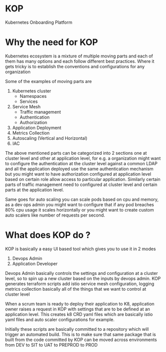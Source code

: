 # KOP
Kubernetes Onboarding Platform

# Why the need for KOP

Kubernetes ecosystem is a mixture of multiple moving parts and each of them has many options and each follow different best practices. Where it gets tricky is to establish the conventions and configurations for any organization

Some of the examples of moving parts are

1. Kubernetes cluster 
    - Namespaces
    - Services 
2. Service Mesh
    - Traffic management
    - Authentication
    - Authorization
3. Application Deployment
4. Metrics Collection
5. Autoscaling (Vertical and Horizontal)
6. IAC


The above mentioned parts can be categorized into 2 sections one at cluster level and other at application level, for e.g. a organization might want to configure the authentication at the cluster level against a common LDAP and all the application deployed use the same authentication mechanism but you might want to have authorization configured at application level based on certain role allow access to particular application. Similarly certain parts of traffic management need to configured at cluster level and certain parts at the application level.

Same goes for auto scaling you can scale pods based on cpu and memory, as a dev ops admin you might want to configure that if any pod breaches 80% cpu usage it scales horizontally or you might want to create custom auto scalers like number of requests per second.

# What does KOP do ?

KOP is basically a easy UI based tool which gives you to use it in 2 modes 

1. Devops Admin
2. Application Developer

Devops Admin basically controls the settings and configuration at a cluster level, so to spin up a new cluster based on the inputs by devops admin. KOP generates terraform scripts add istio service mesh configuration, logging metrics collection basically all of the things that we want to control at cluster level

When a scrum team is ready to deploy their application to K8, application owner raises a request in KOP with settings that are to be defined at an application level. This creates k8 CRD yaml files which are basically istio yaml files and auto scaler configurations for example. 

Initially these scripts are basically committed to a repository which will trigger an automated build. This is to make sure that same package that is built from the code committed by KOP can be moved across environments from DEV to SIT to UAT to PREPROD to PROD

